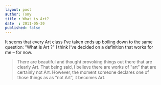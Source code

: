 ```yaml
---
layout: post
author: Tony
title : What is Art?
date  : 2011-05-30
published: false
---
```


It seems that every Art class I’ve taken ends up boiling down to the same question: “What is Art ?" I think I’ve decided on a definition that works for me – for now.

> There are beautiful and thought provoking things out there that are clearly Art. That being said, I believe there are works of "art” that are certainly not Art. However, the moment someone declares one of those things as as “not Art”, it becomes Art.
